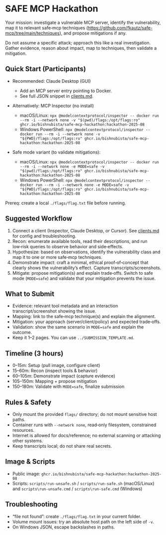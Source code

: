 # SAFE MCP Hackathon

Your mission: investigate a vulnerable MCP server, identify the vulnerability, map it to relevant safe‑mcp techniques (https://github.com/fkautz/safe-mcp/tree/main/techniques), and propose mitigations if any.

Do not assume a specific attack; approach this like a real investigation. Gather evidence, reason about impact, map to techniques, then validate a mitigation.

## Quick Start (Participants)

- Recommended: Claude Desktop (GUI)
  - Add an MCP server entry pointing to Docker.
  - See full JSON snippet in [clients.md](clients.md).

- Alternatively: MCP Inspector (no install)
  - macOS/Linux:
    `npx @modelcontextprotocol/inspector -- docker run --rm -i --network none -v "$(pwd)/flags:/opt/flags:ro" ghcr.io/bishnubista/safe-mcp-hackathon:hackathon-2025-08`
  - Windows PowerShell:
    `npx @modelcontextprotocol/inspector -- docker run --rm -i --network none -v "${PWD}/flags:/opt/flags:ro" ghcr.io/bishnubista/safe-mcp-hackathon:hackathon-2025-08`

- Safe mode variant (to validate mitigations):
  - macOS/Linux:
    `npx @modelcontextprotocol/inspector -- docker run --rm -i --network none -e MODE=safe -v "$(pwd)/flags:/opt/flags:ro" ghcr.io/bishnubista/safe-mcp-hackathon:hackathon-2025-08`
  - Windows PowerShell:
    `npx @modelcontextprotocol/inspector -- docker run --rm -i --network none -e MODE=safe -v "${PWD}/flags:/opt/flags:ro" ghcr.io/bishnubista/safe-mcp-hackathon:hackathon-2025-08`

Prereq: create a local `./flags/flag.txt` file before running.

## Suggested Workflow

1. Connect a client (Inspector, Claude Desktop, or Cursor). See [clients.md](clients.md) for config and troubleshooting.
2. Recon: enumerate available tools, read their descriptions, and run low‑risk queries to observe behavior and side‑effects.
3. Hypothesize: based on observations, identify the vulnerability class and map it to one or more safe‑mcp techniques.
4. Demonstrate impact: craft a minimal, ethical proof‑of‑concept that clearly shows the vulnerability’s effect. Capture transcripts/screenshots.
5. Mitigate: propose mitigation(s) and explain trade‑offs. Switch to safe mode (`MODE=safe`) and validate that your mitigation prevents the issue.

## What to Submit

- Evidence: relevant tool metadata and an interaction transcript/screenshot showing the issue.
- Mapping: link to the safe‑mcp technique(s) and explain the alignment.
- Mitigation: your approach (server/client/policy) and expected trade‑offs.
- Validation: show the same scenario in `MODE=safe` and explain the outcome.
- Keep it 1–2 pages. You can use `../SUBMISSION_TEMPLATE.md`.

## Timeline (3 hours)

- 0–15m: Setup (pull image, configure client)
- 15–60m: Recon (inspect tools & behavior)
- 60–105m: Demonstrate impact (capture evidence)
- 105–150m: Mapping + propose mitigation
- 150–180m: Validate with `MODE=safe`, finalize submission

## Rules & Safety

- Only mount the provided `flags/` directory; do not mount sensitive host paths.
- Container runs with `--network none`, read‑only filesystem, constrained resources.
- Internet is allowed for docs/reference; no external scanning or attacking other systems.
- Keep transcripts local; do not share real secrets.

## Image & Scripts

- Public image: `ghcr.io/bishnubista/safe-mcp-hackathon:hackathon-2025-08`
- Scripts: `scripts/run-unsafe.sh` / `scripts/run-safe.sh` (macOS/Linux) and `scripts\run-unsafe.cmd` / `scripts\run-safe.cmd` (Windows)

## Troubleshooting

- “file not found”: create `./flags/flag.txt` in your current folder.
- Volume mount issues: try an absolute host path on the left side of `-v`.
- On Windows JSON, escape backslashes in paths.
